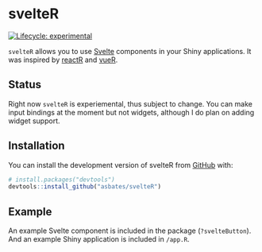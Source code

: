 
# svelteR

<!-- badges: start -->
[![Lifecycle: experimental](https://img.shields.io/badge/lifecycle-experimental-orange.svg)](https://lifecycle.r-lib.org/articles/stages.html#experimental)
<!-- badges: end -->

`svelteR` allows you to use [Svelte](https://svelte.dev/) components in your Shiny applications. It was inspired by [reactR](https://react-r.github.io/reactR/) and [vueR](https://vue-r.github.io/vueR/).

## Status

Right now `svelteR` is experiemental, thus subject to change.
You can make input bindings at the moment but not widgets, although I do plan on adding widget support.

## Installation

You can install the development version of svelteR from [GitHub](https://github.com/) with:

``` r
# install.packages("devtools")
devtools::install_github("asbates/svelteR")
```

## Example

An example Svelte component is included in the package (`?svelteButton`).
And an example Shiny application is included in `/app.R`.

